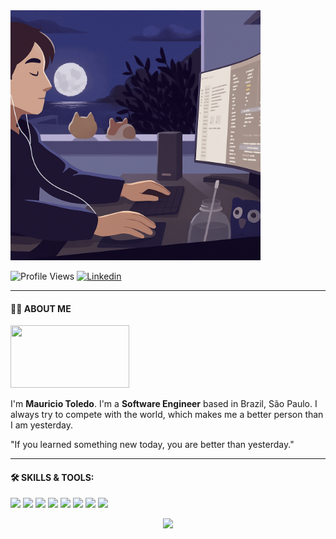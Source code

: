 <img alt="img" src="./profile.png" width="400" height="400" />

![Profile Views](https://komarev.com/ghpvc/?username=toledomauricio)
[![Linkedin](https://img.shields.io/badge/-LinkedIn-blue?style=flat-square&logo=Linkedin&logoColor=white)](https://www.linkedin.com/in/mauricio-o-toledo/)

---

#### 👦🏻 ABOUT ME
<a href="https://github.com/devxb/gitanimals">
  <img
    src="https://render.gitanimals.org/lines/toledomauricio?pet-id=656888837738974408"
    width="190"
    height="100"
  />
</a>


I'm **Mauricio Toledo**. I'm a **Software Engineer** based in Brazil, São Paulo. I always try to compete with the world, which makes me a better person than I am yesterday.

"If you learned something new today, you are better than yesterday."

---
  
#### 🛠️ SKILLS & TOOLS:

<p>
<code><img width="4%" src="https://www.vectorlogo.zone/logos/php/php-icon.svg"></code>
<code><img width="4%" src="https://www.vectorlogo.zone/logos/laravel/laravel-icon.svg"></code>
<code><img width="4%" src="https://www.vectorlogo.zone/logos/nodejs/nodejs-icon.svg"></code>
<code><img width="4%" src="https://www.vectorlogo.zone/logos/visualstudio_code/visualstudio_code-icon.svg"></code>
<code><img width="4%" src="https://www.vectorlogo.zone/logos/mongodb/mongodb-icon.svg"></code>
<code><img width="4%" src="https://www.vectorlogo.zone/logos/docker/docker-tile.svg"></code>
<code><img width="4%" src="https://www.vectorlogo.zone/logos/amazon_aws/amazon_aws-icon.svg"></code>
<code><img width="4%" src="https://www.vectorlogo.zone/logos/google_cloud/google_cloud-icon.svg"></code>

</p>

<div align="center">
  <a href="https://github.com/toledomauricio">
  <img height="180em" src="https://github-readme-stats.vercel.app/api?username=toledomauricio&show_icons=true&theme=highcontrast&include_all_commits=true&count_private=true"/>
</div>

<!--
**toledomauricio/toledomauricio** is a ✨ _special_ ✨ repository because its `README.md` (this file) appears on your GitHub profile.

Here are some ideas to get you started:

- 🔭 I’m currently working on ...
- 🌱 I’m currently learning ...
- 👯 I’m looking to collaborate on ...
- 🤔 I’m looking for help with ...
- 💬 Ask me about ...
- 📫 How to reach me: ...
- 😄 Pronouns: ...
- ⚡ Fun fact: ...
-->
